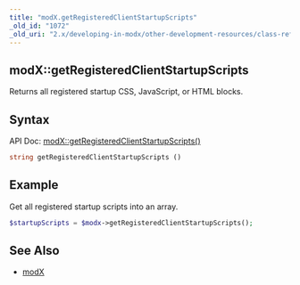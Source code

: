 ```yaml
---
title: "modX.getRegisteredClientStartupScripts"
_old_id: "1072"
_old_uri: "2.x/developing-in-modx/other-development-resources/class-reference/modx/modx.getregisteredclientstartupscripts"
---
```


## modX::getRegisteredClientStartupScripts

Returns all registered startup CSS, JavaScript, or HTML blocks.

## Syntax

API Doc: [modX::getRegisteredClientStartupScripts()](http://api.modx.com/revolution/2.2/db_core_model_modx_modx.class.html#%5CmodX::getRegisteredClientStartupScripts())

``` php
string getRegisteredClientStartupScripts ()
```

## Example

Get all registered startup scripts into an array.

``` php
$startupScripts = $modx->getRegisteredClientStartupScripts();
```

## See Also

- [modX](extending-modx/core-model/modx "modX")

